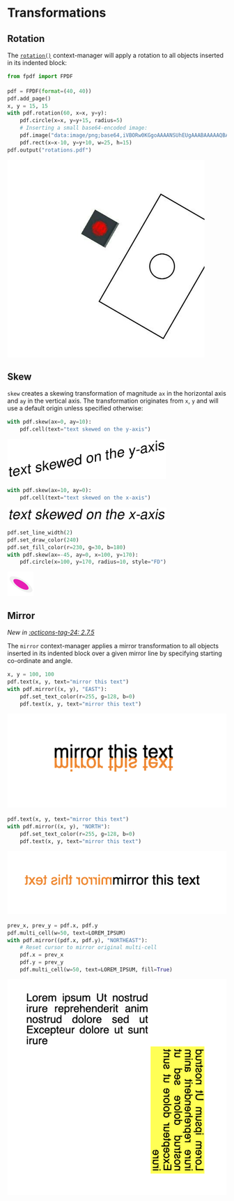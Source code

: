 # Transformations #

## Rotation ##

The [`rotation()`](https://py-pdf.github.io/fpdf2/fpdf/fpdf.html#fpdf.fpdf.FPDF.rotation) context-manager
will apply a rotation to all objects inserted in its indented block:
```python
from fpdf import FPDF

pdf = FPDF(format=(40, 40))
pdf.add_page()
x, y = 15, 15
with pdf.rotation(60, x=x, y=y):
    pdf.circle(x=x, y=y+15, radius=5)
    # Inserting a small base64-encoded image:
    pdf.image("data:image/png;base64,iVBORw0KGgoAAAANSUhEUgAAABAAAAAQBAMAAADt3eJSAAAAMFBMVEU0OkArMjhobHEoPUPFEBIuO0L+AAC2FBZ2JyuNICOfGx7xAwTjCAlCNTvVDA1aLzQ3COjMAAAAVUlEQVQI12NgwAaCDSA0888GCItjn0szWGBJTVoGSCjWs8TleQCQYV95evdxkFT8Kpe0PLDi5WfKd4LUsN5zS1sKFolt8bwAZrCaGqNYJAgFDEpQAAAzmxafI4vZWwAAAABJRU5ErkJggg==", x=x, y=y)
    pdf.rect(x=x-10, y=y+10, w=25, h=15)
pdf.output("rotations.pdf")
```
![](rotation.jpg)

## Skew ##

`skew` creates a skewing transformation of magnitude `ax` in the horizontal axis and `ay` in the vertical axis. The transformation originates from `x`, `y` and will use a default origin unless specified otherwise:

```python
with pdf.skew(ax=0, ay=10):
    pdf.cell(text="text skewed on the y-axis")
```
![](y_axis_skewed_text.png)

```python
with pdf.skew(ax=10, ay=0):
    pdf.cell(text="text skewed on the x-axis")
```
![](x_axis_skewed_text.png)

```python
pdf.set_line_width(2)
pdf.set_draw_color(240)
pdf.set_fill_color(r=230, g=30, b=180)
with pdf.skew(ax=-45, ay=0, x=100, y=170):
    pdf.circle(x=100, y=170, radius=10, style="FD")
```
![](slanted_circle.png)

## Mirror ##

_New in [:octicons-tag-24: 2.7.5](https://github.com/py-pdf/fpdf2/blob/master/CHANGELOG.md)_

The `mirror` context-manager applies a mirror transformation to all objects inserted in its indented block over a given mirror line by specifying starting co-ordinate and angle.

```python
x, y = 100, 100
pdf.text(x, y, text="mirror this text")
with pdf.mirror((x, y), "EAST"):
    pdf.set_text_color(r=255, g=128, b=0)
    pdf.text(x, y, text="mirror this text")
```
![](horizontal_mirror.png)

```python
pdf.text(x, y, text="mirror this text")
with pdf.mirror((x, y), "NORTH"):
    pdf.set_text_color(r=255, g=128, b=0)
    pdf.text(x, y, text="mirror this text")
```
![](vertical_mirror.png)

```python
prev_x, prev_y = pdf.x, pdf.y
pdf.multi_cell(w=50, text=LOREM_IPSUM)
with pdf.mirror((pdf.x, pdf.y), "NORTHEAST"):
    # Reset cursor to mirror original multi-cell
    pdf.x = prev_x
    pdf.y = prev_y
    pdf.multi_cell(w=50, text=LOREM_IPSUM, fill=True)
```
![](diagonal_mirror.png)